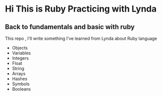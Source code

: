 # Hi This is Ruby Practicing with Lynda

## Back to fundamentals and basic with ruby

This repo , I'll write something I've learned from Lynda about Ruby language

* Objects
* Variables
* Integers
* Float
* String
* Arrays
* Hashes
* Symbols
* Booleans

